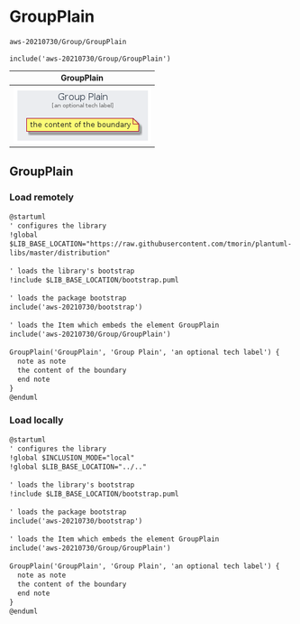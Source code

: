 # GroupPlain


```text
aws-20210730/Group/GroupPlain
```

```text
include('aws-20210730/Group/GroupPlain')
```



| GroupPlain |
| :---: |
| ![illustration for GroupPlain](../../aws-20210730/Group/GroupPlain.Local.png) |




## GroupPlain

### Load remotely
```plantuml
@startuml
' configures the library
!global $LIB_BASE_LOCATION="https://raw.githubusercontent.com/tmorin/plantuml-libs/master/distribution"

' loads the library's bootstrap
!include $LIB_BASE_LOCATION/bootstrap.puml

' loads the package bootstrap
include('aws-20210730/bootstrap')

' loads the Item which embeds the element GroupPlain
include('aws-20210730/Group/GroupPlain')

GroupPlain('GroupPlain', 'Group Plain', 'an optional tech label') {
  note as note
  the content of the boundary
  end note
}
@enduml
```

### Load locally
```plantuml
@startuml
' configures the library
!global $INCLUSION_MODE="local"
!global $LIB_BASE_LOCATION="../.."

' loads the library's bootstrap
!include $LIB_BASE_LOCATION/bootstrap.puml

' loads the package bootstrap
include('aws-20210730/bootstrap')

' loads the Item which embeds the element GroupPlain
include('aws-20210730/Group/GroupPlain')

GroupPlain('GroupPlain', 'Group Plain', 'an optional tech label') {
  note as note
  the content of the boundary
  end note
}
@enduml
```

